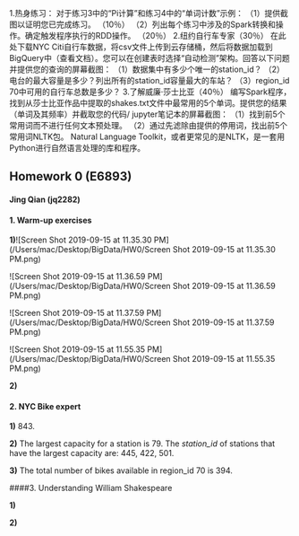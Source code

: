 1.热身练习：
对于练习3中的“Pi计算”和练习4中的“单词计数”示例：
（1）提供截图以证明您已完成练习。 （10％）
（2）列出每个练习中涉及的Spark转换和操作。确定触发程序执行的RDD操作。 （20％）
2.纽约自行车专家（30％）
在此处下载NYC Citi自行车数据，将csv文件上传到云存储桶，然后将数据加载到BigQuery中（查看文档）。您可以在创建表时选择“自动检测”架构。回答以下问题并提供您的查询的屏幕截图：
（1）数据集中有多少个唯一的station_id？
（2）电台的最大容量是多少？列出所有的station_id容量最大的车站？
（3）region_id 70中可用的自行车总数是多少？
3.了解威廉·莎士比亚（40％）
编写Spark程序，找到从莎士比亚作品中提取的shakes.txt文件中最常用的5个单词。提供您的结果（单词及其频率）并截取您的代码/ jupyter笔记本的屏幕截图：
（1）找到前5个常用词而不进行任何文本预处理。
（2）通过先滤除由提供的停用词，找出前5个常用词NLTK包。 Natural Language Toolkit，或者更常见的是NLTK，是一套用Python进行自然语言处理的库和程序。

## Homework 0 (E6893)

####                                                                                                                       Jing Qian (jq2282)

#### 1. Warm-up exercises

**1)**![Screen Shot 2019-09-15 at 11.35.30 PM](/Users/mac/Desktop/BigData/HW0/Screen Shot 2019-09-15 at 11.35.30 PM.png)

![Screen Shot 2019-09-15 at 11.36.59 PM](/Users/mac/Desktop/BigData/HW0/Screen Shot 2019-09-15 at 11.36.59 PM.png)

![Screen Shot 2019-09-15 at 11.37.59 PM](/Users/mac/Desktop/BigData/HW0/Screen Shot 2019-09-15 at 11.37.59 PM.png)

![Screen Shot 2019-09-15 at 11.55.35 PM](/Users/mac/Desktop/BigData/HW0/Screen Shot 2019-09-15 at 11.55.35 PM.png)

**2)**





#### 2. NYC Bike expert

**1)** 843.



**2)** The largest capacity for a station is 79. The *station_id* of stations that have the largest capacity are: 445, 422, 501.



**3)** The total number of bikes available in region_id 70 is 394.



####3. Understanding William Shakespeare

**1)**



**2)** 